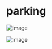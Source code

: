 # parking


![image](https://user-images.githubusercontent.com/58214867/126032568-c4da874a-250d-4eb8-9573-c7150f72abdf.png)

![image](https://user-images.githubusercontent.com/58214867/126032579-386833bb-0e62-4a88-ab2c-05348a2d99ba.png)
